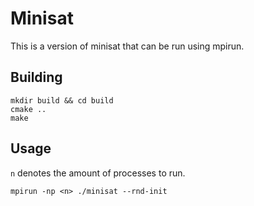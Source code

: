 # Minisat
This is a version of minisat that can be run using mpirun.

## Building
```
mkdir build && cd build
cmake ..
make
```

## Usage
`n` denotes the amount of processes to run.

```
mpirun -np <n> ./minisat --rnd-init
```